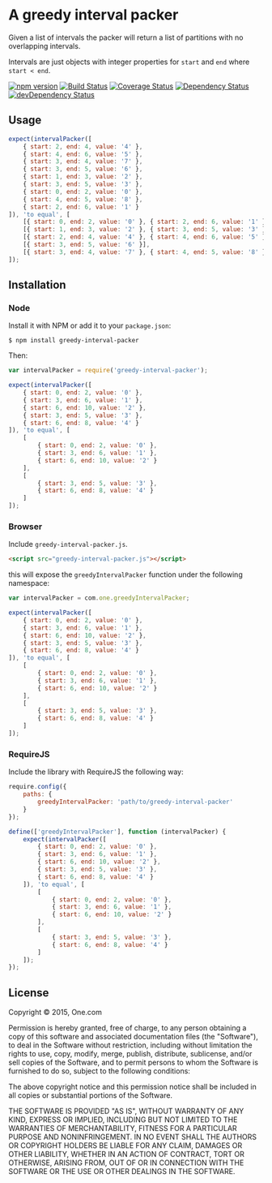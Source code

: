 # A greedy interval packer

Given a list of intervals the packer will return a list of partitions
with no overlapping intervals.

Intervals are just objects with integer properties for `start` and
`end` where `start < end`.

[![npm version](https://badge.fury.io/js/greedy-interval-packer.svg)](http://badge.fury.io/js/greedy-interval-packer)
[![Build Status](https://travis-ci.org/One-com/greedy-interval-packer.svg)](https://travis-ci.org/One-com/greedy-interval-packer)
[![Coverage Status](https://coveralls.io/repos/One-com/greedy-interval-packer/badge.svg)](https://coveralls.io/r/One-com/greedy-interval-packer)
[![Dependency Status](https://david-dm.org/One-com/greedy-interval-packer.svg)](https://david-dm.org/One-com/greedy-interval-packer)
[![devDependency Status](https://david-dm.org/One-com/greedy-interval-packer/dev-status.svg)](https://david-dm.org/One-com/greedy-interval-packer#info=devDependencies)

## Usage

```js
expect(intervalPacker([
    { start: 2, end: 4, value: '4' },
    { start: 4, end: 6, value: '5' },
    { start: 3, end: 4, value: '7' },
    { start: 3, end: 5, value: '6' },
    { start: 1, end: 3, value: '2' },
    { start: 3, end: 5, value: '3' },
    { start: 0, end: 2, value: '0' },
    { start: 4, end: 5, value: '8' },
    { start: 2, end: 6, value: '1' }
]), 'to equal', [
    [{ start: 0, end: 2, value: '0' }, { start: 2, end: 6, value: '1' }],
    [{ start: 1, end: 3, value: '2' }, { start: 3, end: 5, value: '3' }],
    [{ start: 2, end: 4, value: '4' }, { start: 4, end: 6, value: '5' }],
    [{ start: 3, end: 5, value: '6' }],
    [{ start: 3, end: 4, value: '7' }, { start: 4, end: 5, value: '8' }]
]);
```

## Installation

### Node

Install it with NPM or add it to your `package.json`:

```
$ npm install greedy-interval-packer
```

Then:

```js
var intervalPacker = require('greedy-interval-packer');

expect(intervalPacker([
    { start: 0, end: 2, value: '0' },
    { start: 3, end: 6, value: '1' },
    { start: 6, end: 10, value: '2' },
    { start: 3, end: 5, value: '3' },
    { start: 6, end: 8, value: '4' }
]), 'to equal', [
    [
        { start: 0, end: 2, value: '0' },
        { start: 3, end: 6, value: '1' },
        { start: 6, end: 10, value: '2' }
    ],
    [
        { start: 3, end: 5, value: '3' },
        { start: 6, end: 8, value: '4' }
    ]
]);
```

### Browser

Include `greedy-interval-packer.js`.

```html
<script src="greedy-interval-packer.js"></script>
```

this will expose the `greedyIntervalPacker` function under the following namespace:

```js
var intervalPacker = com.one.greedyIntervalPacker;

expect(intervalPacker([
    { start: 0, end: 2, value: '0' },
    { start: 3, end: 6, value: '1' },
    { start: 6, end: 10, value: '2' },
    { start: 3, end: 5, value: '3' },
    { start: 6, end: 8, value: '4' }
]), 'to equal', [
    [
        { start: 0, end: 2, value: '0' },
        { start: 3, end: 6, value: '1' },
        { start: 6, end: 10, value: '2' }
    ],
    [
        { start: 3, end: 5, value: '3' },
        { start: 6, end: 8, value: '4' }
    ]
]);
```

### RequireJS

Include the library with RequireJS the following way:

```js
require.config({
    paths: {
        greedyIntervalPacker: 'path/to/greedy-interval-packer'
    }
});

define(['greedyIntervalPacker'], function (intervalPacker) {
    expect(intervalPacker([
        { start: 0, end: 2, value: '0' },
        { start: 3, end: 6, value: '1' },
        { start: 6, end: 10, value: '2' },
        { start: 3, end: 5, value: '3' },
        { start: 6, end: 8, value: '4' }
    ]), 'to equal', [
        [
            { start: 0, end: 2, value: '0' },
            { start: 3, end: 6, value: '1' },
            { start: 6, end: 10, value: '2' }
        ],
        [
            { start: 3, end: 5, value: '3' },
            { start: 6, end: 8, value: '4' }
        ]
    ]);
});
```

## License

Copyright © 2015, One.com

Permission is hereby granted, free of charge, to any person obtaining a copy
of this software and associated documentation files (the "Software"), to deal
in the Software without restriction, including without limitation the rights
to use, copy, modify, merge, publish, distribute, sublicense, and/or sell
copies of the Software, and to permit persons to whom the Software is
furnished to do so, subject to the following conditions:

The above copyright notice and this permission notice shall be included in
all copies or substantial portions of the Software.

THE SOFTWARE IS PROVIDED "AS IS", WITHOUT WARRANTY OF ANY KIND, EXPRESS OR
IMPLIED, INCLUDING BUT NOT LIMITED TO THE WARRANTIES OF MERCHANTABILITY,
FITNESS FOR A PARTICULAR PURPOSE AND NONINFRINGEMENT. IN NO EVENT SHALL THE
AUTHORS OR COPYRIGHT HOLDERS BE LIABLE FOR ANY CLAIM, DAMAGES OR OTHER
LIABILITY, WHETHER IN AN ACTION OF CONTRACT, TORT OR OTHERWISE, ARISING FROM,
OUT OF OR IN CONNECTION WITH THE SOFTWARE OR THE USE OR OTHER DEALINGS IN
THE SOFTWARE.
